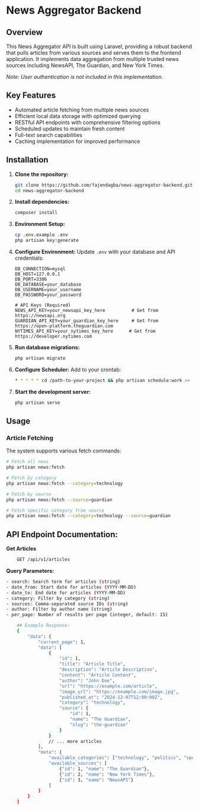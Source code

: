 # News Aggregator Backend

## Overview
This News Aggregator API is built using Laravel, providing a robust backend that pulls articles from various sources and serves them to the frontend application. It implements data aggregation from multiple trusted news sources including NewsAPI, The Guardian, and New York Times.

*Note: User authentication is not included in this implementation.*


## Key Features
- Automated article fetching from multiple news sources
- Efficient local data storage with optimized querying
- RESTful API endpoints with comprehensive filtering options
- Scheduled updates to maintain fresh content
- Full-text search capabilities
- Caching implementation for improved performance

## Installation

1. **Clone the repository:**
    ```sh
    git clone https://github.com/fajendagba/news-aggregator-backend.git
    cd news-aggregator-backend
    ```

2. **Install dependencies:**
    ```sh
    composer install
    ```

3. **Environment Setup:**
    ```sh
    cp .env.example .env
    php artisan key:generate
    ```

4. **Configure Environment:**
    Update `.env` with your database and API credentials:
    ```dotenv
    DB_CONNECTION=mysql
    DB_HOST=127.0.0.1
    DB_PORT=3306
    DB_DATABASE=your_database
    DB_USERNAME=your_username
    DB_PASSWORD=your_password

    # API Keys (Required)
    NEWS_API_KEY=your_newsapi_key_here          # Get from https://newsapi.org
    GUARDIAN_API_KEY=your_guardian_key_here     # Get from https://open-platform.theguardian.com
    NYTIMES_API_KEY=your_nytimes_key_here      # Get from https://developer.nytimes.com
    ```

5. **Run database migrations:**
    ```sh
    php artisan migrate
    ```

6. **Configure Scheduler:**
    Add to your crontab:
    ```sh
    * * * * * cd /path-to-your-project && php artisan schedule:work >> /dev/null 2>&1
    ```

7. **Start the development server:**
    ```sh
    php artisan serve
    ```

## Usage

### Article Fetching
The system supports various fetch commands:
```sh
# Fetch all news
php artisan news:fetch

# Fetch by category
php artisan news:fetch --category=technology

# Fetch by source
php artisan news:fetch --source=guardian

# Fetch specific category from source
php artisan news:fetch --category=technology --source=guardian
```

## API Endpoint Documentation:
**Get Articles**
```sh
    GET /api/v1/articles
```

**Query Parameters:**
```sh
- search: Search term for articles (string)
- date_from: Start date for articles (YYYY-MM-DD)
- date_to: End date for articles (YYYY-MM-DD)
- category: Filter by category (string)
- sources: Comma-separated source IDs (string)
- author: Filter by author name (string)
- per_page: Number of results per page (integer, default: 15)
```

```sh
    ## Example Response:
    {
        "data": {
            "current_page": 1,
            "data": [
                {
                    "id": 1,
                    "title": "Article Title",
                    "description": "Article Description",
                    "content": "Article Content",
                    "author": "John Doe",
                    "url": "https://example.com/article",
                    "image_url": "https://example.com/image.jpg",
                    "published_at": "2024-12-07T12:00:00Z",
                    "category": "technology",
                    "source": {
                        "id": 1,
                        "name": "The Guardian",
                        "slug": "the-guardian"
                    }
                }
                // ... more articles
            ],
            "meta": {
                "available_categories": ["technology", "politics", "sports"],
                "available_sources": [
                    {"id": 1, "name": "The Guardian"},
                    {"id": 2, "name": "New York Times"},
                    {"id": 3, "name": "NewsAPI"}
                ]
            }
        }
    }
```
